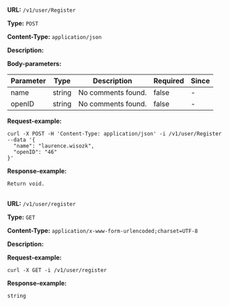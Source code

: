 
# 
## 
**URL:** `/v1/user/Register`

**Type:** `POST`


**Content-Type:** `application/json`

**Description:** 




**Body-parameters:**

Parameter|Type|Description|Required|Since
---|---|---|---|---
name|string|No comments found.|false|-
openID|string|No comments found.|false|-

**Request-example:**
```
curl -X POST -H 'Content-Type: application/json' -i /v1/user/Register --data '{
  "name": "laurence.wisozk",
  "openID": "46"
}'
```

**Response-example:**
```
Return void.
```

## 
**URL:** `/v1/user/register`

**Type:** `GET`


**Content-Type:** `application/x-www-form-urlencoded;charset=UTF-8`

**Description:** 





**Request-example:**
```
curl -X GET -i /v1/user/register
```

**Response-example:**
```
string
```

